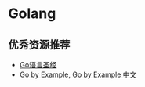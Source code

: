# Golang


## 优秀资源推荐
* [Go语言圣经](https://www.ctolib.com/docs/sfile/gopl-zh-github-com-master/preface.html)
* [Go by Example](https://gobyexample.com/), [Go by Example 中文](https://www.ctolib.com/docs/sfile/gobyexample/)